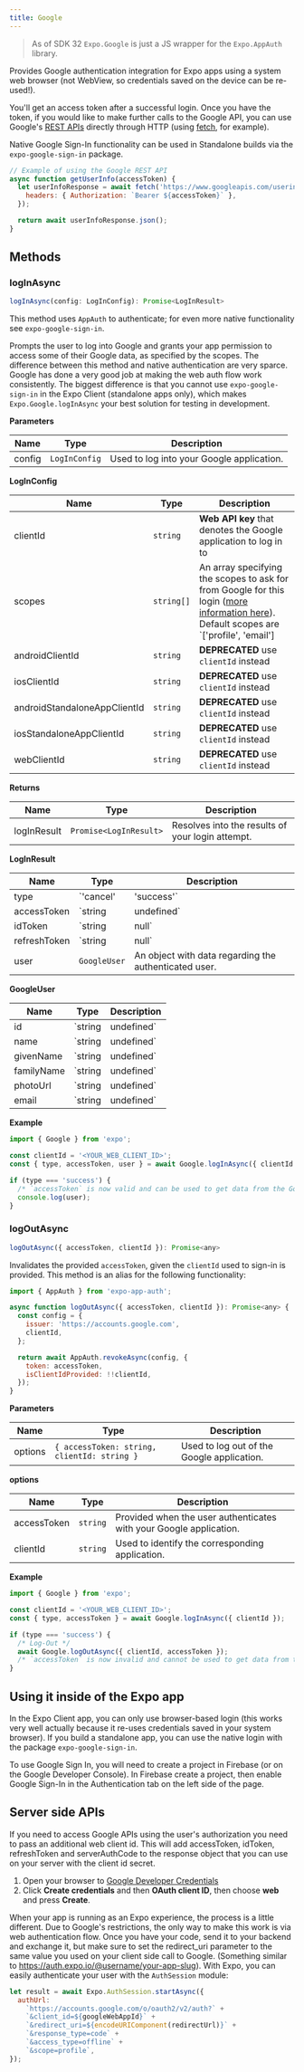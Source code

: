 ```yaml
---
title: Google
---
```


> As of SDK 32 `Expo.Google` is just a JS wrapper for the `Expo.AppAuth` library.

Provides Google authentication integration for Expo apps using a system web browser (not WebView, so credentials saved on the device can be re-used!).

You'll get an access token after a successful login. Once you have the token, if you would like to make further calls to the Google API, you can use Google's [REST APIs](https://developers.google.com/apis-explorer/) directly through HTTP (using [fetch](https://facebook.github.io/react-native/docs/network.html#fetch), for example).

Native Google Sign-In functionality can be used in Standalone builds via the `expo-google-sign-in` package.

```javascript
// Example of using the Google REST API
async function getUserInfo(accessToken) {
  let userInfoResponse = await fetch('https://www.googleapis.com/userinfo/v2/me', {
    headers: { Authorization: `Bearer ${accessToken}` },
  });

  return await userInfoResponse.json();
}
```

## Methods

### logInAsync

```js
logInAsync(config: LogInConfig): Promise<LogInResult>
```

This method uses `AppAuth` to authenticate; for even more native functionality see `expo-google-sign-in`.

Prompts the user to log into Google and grants your app permission to access some of their Google data, as specified by the scopes.
The difference between this method and native authentication are very sparce. Google has done a very good job at making the web auth flow work consistently. The biggest difference is that you cannot use `expo-google-sign-in` in the Expo Client (standalone apps only), which makes `Expo.Google.logInAsync` your best solution for testing in development.

**Parameters**

| Name   | Type          | Description                               |
| ------ | ------------- | ----------------------------------------- |
| config | `LogInConfig` | Used to log into your Google application. |

**LogInConfig**

| Name                         | Type       | Description                                                                                                                                                                                                                          |
| ---------------------------- | ---------- | ------------------------------------------------------------------------------------------------------------------------------------------------------------------------------------------------------------------------------------ |
| clientId                     | `string`   | **Web API key** that denotes the Google application to log in to                                                                                                                                                                     |
| scopes                       | `string[]` | An array specifying the scopes to ask for from Google for this login ([more information here](https://gsuite-developers.googleblog.com/2012/01/tips-on-using-apis-discovery-service.html)). Default scopes are `['profile', 'email'] |
| androidClientId              | `string`   | **DEPRECATED** use `clientId` instead                                                                                                                                                                                                |
| iosClientId                  | `string`   | **DEPRECATED** use `clientId` instead                                                                                                                                                                                                |
| androidStandaloneAppClientId | `string`   | **DEPRECATED** use `clientId` instead                                                                                                                                                                                                |
| iosStandaloneAppClientId     | `string`   | **DEPRECATED** use `clientId` instead                                                                                                                                                                                                |
| webClientId                  | `string`   | **DEPRECATED** use `clientId` instead                                                                                                                                                                                                |

**Returns**

| Name        | Type                   | Description                                      |
| ----------- | ---------------------- | ------------------------------------------------ |
| logInResult | `Promise<LogInResult>` | Resolves into the results of your login attempt. |

**LogInResult**

| Name         | Type                   | Description                                                  |
| ------------ | ---------------------- | ------------------------------------------------------------ |
| type         | `'cancel' | 'success'` | Denotes the summary of the user event.                       |
| accessToken  | `string | undefined`   | Used for accessing data from Google, invalidate to "log out" |
| idToken      | `string | null`        | ID token                                                     |
| refreshToken | `string | null`        | Refresh the other tokens.                                    |
| user         | `GoogleUser`           | An object with data regarding the authenticated user.        |

**GoogleUser**

| Name       | Type                 | Description                         |
| ---------- | -------------------- | ----------------------------------- |
| id         | `string | undefined` | optional ID for the user            |
| name       | `string | undefined` | optional name for the user          |
| givenName  | `string | undefined` | optional first name for the user    |
| familyName | `string | undefined` | optional last name for the user     |
| photoUrl   | `string | undefined` | optional photo for the user         |
| email      | `string | undefined` | optional email address for the user |

**Example**

```js
import { Google } from 'expo';

const clientId = '<YOUR_WEB_CLIENT_ID>';
const { type, accessToken, user } = await Google.logInAsync({ clientId });

if (type === 'success') {
  /* `accessToken` is now valid and can be used to get data from the Google API with HTTP requests */
  console.log(user);
}
```

### logOutAsync

```js
logOutAsync({ accessToken, clientId }): Promise<any>
```

Invalidates the provided `accessToken`, given the `clientId` used to sign-in is provided.
This method is an alias for the following functionality:

```js
import { AppAuth } from 'expo-app-auth';

async function logOutAsync({ accessToken, clientId }): Promise<any> {
  const config = {
    issuer: 'https://accounts.google.com',
    clientId,
  };

  return await AppAuth.revokeAsync(config, {
    token: accessToken,
    isClientIdProvided: !!clientId,
  });
}
```

**Parameters**

| Name    | Type                                        | Description                                |
| ------- | ------------------------------------------- | ------------------------------------------ |
| options | `{ accessToken: string, clientId: string }` | Used to log out of the Google application. |

**options**

| Name        | Type     | Description                                                        |
| ----------- | -------- | ------------------------------------------------------------------ |
| accessToken | `string` | Provided when the user authenticates with your Google application. |
| clientId    | `string` | Used to identify the corresponding application.                    |

**Example**

```js
import { Google } from 'expo';

const clientId = '<YOUR_WEB_CLIENT_ID>';
const { type, accessToken } = await Google.logInAsync({ clientId });

if (type === 'success') {
  /* Log-Out */
  await Google.logOutAsync({ clientId, accessToken });
  /* `accessToken` is now invalid and cannot be used to get data from the Google API with HTTP requests */
}
```

## Using it inside of the Expo app

In the Expo Client app, you can only use browser-based login (this works very well actually because it re-uses credentials saved in your system browser). If you build a standalone app, you can use the native login with the package `expo-google-sign-in`.

To use Google Sign In, you will need to create a project in Firebase (or on the Google Developer Console).
In Firebase create a project, then enable Google Sign-In in the Authentication tab on the left side of the page.

## Server side APIs

If you need to access Google APIs using the user's authorization you need to pass an additional web client id. This will add accessToken, idToken, refreshToken and serverAuthCode to the response object that you can use on your server with the client id secret.

1.  Open your browser to [Google Developer Credentials](https://console.developers.google.com/apis/credentials)
2.  Click **Create credentials** and then **OAuth client ID**, then choose **web** and press **Create**.

When your app is running as an Expo experience, the process is a little different. Due to Google's restrictions, the only way to make this work is via web authentication flow. Once you have your code, send it to your backend and exchange it, but make sure to set the redirect_uri parameter to the same value you used on your client side call to Google.
(Something similar to https://auth.expo.io/@username/your-app-slug). With Expo, you can easily authenticate your user with the `AuthSession` module:

```javascript
let result = await Expo.AuthSession.startAsync({
  authUrl:
    `https://accounts.google.com/o/oauth2/v2/auth?` +
    `&client_id=${googleWebAppId}` +
    `&redirect_uri=${encodeURIComponent(redirectUrl)}` +
    `&response_type=code` +
    `&access_type=offline` +
    `&scope=profile`,
});
```
